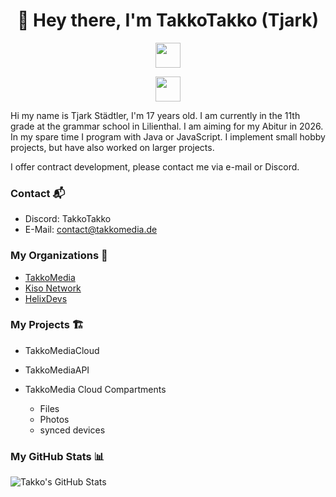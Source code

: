 <h1 align="center">👋 Hey there, I'm TakkoTakko (Tjark) </h1>

<!-- <p align="center">
    <a href="https://leprofi.com><img height="32" width="32" src="https://raw.githubusercontent.com/edent/SuperTinyIcons/master/images/svg/firefox.svg" /></a>
    <a href="https://www.youtube.com/channel/UCdhkkkIcmk7oI824LXAi3ow"><img height="32" width="32" src="https://raw.githubusercontent.com/edent/SuperTinyIcons/master/images/svg/youtube.svg" /></a>
</p> -->

<!-- Badges -->

<p align="center">
    <img src="https://skillicons.dev/icons?i=java,kotlin,git,github,php,mysql,javascript,react" height="40"/>

</p>

<p align="center">
    <img src="https://skillicons.dev/icons?i=vscode,idea,discord" height="40"/>

</p>

Hi my name is Tjark Städtler, I'm 17 years old. I am currently in the 11th grade at the grammar school in Lilienthal. I am aiming for my Abitur in 2026.
In my spare time I program with Java or JavaScript. I implement small hobby projects, but have also worked on larger projects.

I offer contract development, please contact me via e-mail or Discord. 


### Contact 📬

- Discord: TakkoTakko
- E-Mail: contact@takkomedia.de

### My Organizations 🏢

- [TakkoMedia](https://github.com/TakkoMedia/)
- [Kiso Network](https://github.com/KisoMC)
- [HelixDevs](https://github.com/HelixDevsMC)


### My Projects 🏗️

- TakkoMediaCloud
- TakkoMediaAPI

- TakkoMedia Cloud Compartments
    - Files
    - Photos
    - synced devices


### My GitHub Stats 📊

![Takko's GitHub Stats](https://github-readme-stats.vercel.app/api?username=TakkoTakko&show_icons=true&theme=tokyonight)
